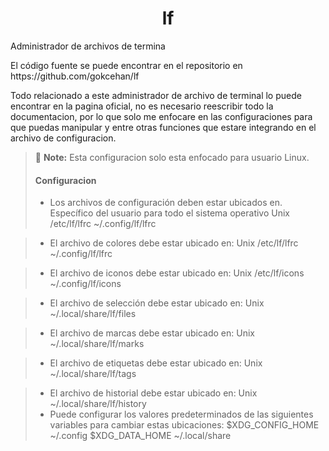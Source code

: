 #  <center>lf </center>
<p>Administrador de archivos de termina</p>
<p>El código fuente se puede encontrar en el repositorio en https://github.com/gokcehan/lf</p>

<P> Todo relacionado a este administrador de archivo de terminal lo puede encontrar en la pagina oficial, no es necesario reescribir todo la documentacion, por lo que solo me enfocare en las configuraciones para que puedas manipular y entre otras funciones que estare integrando en el archivo de configuracion.</P>

> :memo: **Note:** Esta configuracion solo esta enfocado para usuario Linux.
> #### Configuracion 
>
> - Los archivos de configuración deben estar ubicados en.
      Específico del usuario para todo el sistema operativo
      Unix /etc/lf/lfrc ~/.config/lf/lfrc

> - El archivo de colores debe estar ubicado en:
      Unix /etc/lf/lfrc ~/.config/lf/lfrc

> - El archivo de iconos debe estar ubicado en:
      Unix /etc/lf/icons ~/.config/lf/icons

> - El archivo de selección debe estar ubicado en:
      Unix ~/.local/share/lf/files

> - El archivo de marcas debe estar ubicado en:
      Unix ~/.local/share/lf/marks

> - El archivo de etiquetas debe estar ubicado en:
      Unix ~/.local/share/lf/tags

> - El archivo de historial debe estar ubicado en:
      Unix ~/.local/share/lf/history 
> - Puede configurar los valores predeterminados de las siguientes variables para cambiar estas ubicaciones:
      $XDG_CONFIG_HOME ~/.config 
      $XDG_DATA_HOME ~/.local/share 
